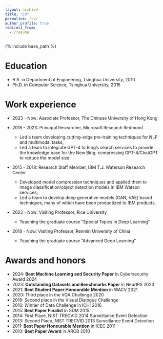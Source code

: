 ```yaml
---
layout: archive
title: "CV"
permalink: /cv/
author_profile: true
redirect_from:
  - /resume
---
```


{% include base_path %}

Education
======
* B.S. in Department of Engineering, Tsinghua University, 2010
* Ph.D. in Computer Science, Tsinghua University, 2015

Work experience
======
* 2023 - Now: Associate Professor, The Chinese University of Hong Kong

* 2018 - 2023: Principal Researcher, Microsoft Research Redmond
  * Led a team developing cutting-edge pre-training techniques for NLP and multimodal tasks;
  * Led a team to integrate GPT-4 to Bing’s search services to provide the knowledge base for the New Bing; compressing GPT-4/ChatGPT to reduce the model size.

* 2015 - 2018: Research Staff Member, IBM T.J. Waterson Research Center
  * Developed model compression techniques and applied them to image classification/object detection models in IBM Watson services;
  * Led a team to develop deep generative models (GAN, VAE) based techniques, many of which have been productized to IBM products.

* 2023 - Now: Visiting Professor, Rice University
  * Teaching the graduate course “Special Topics in Deep Learning”

* 2018 - Now: Visiting Professor, Renmin University of China
  * Teaching the graduate course “Advanced Deep Learning”
  
Awards and honors
======
* 2024: **Best Machine Learning and Security Paper** in Cybersecurity Award 2024
* 2023: **Outstanding Datasets and Benchmarks Paper** in NeurIPS 2023
* 2021: **Best Student Paper Honourable Mention** in WACV 2021
* 2020: Third place in the VQA Challenge 2020
* 2018: Second place in the Visual Dialogue Challenge
* 2016: Winner of Data Challenge in ICHI 2016
* 2015: **Best Paper Finalist** in SDM 2015
* 2014: First Place, NIST TRECVID 2014 Surveillance Event Detection
* 2013: Second Place, NIST TRECVID 2013 Surveillance Event Detection
* 2011: **Best Paper Honourable Mention** in ICEC 2011
* 2010: **Best Paper Award** in AROB 2010
